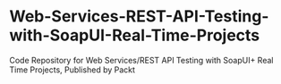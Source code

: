 # Web-Services-REST-API-Testing-with-SoapUI-Real-Time-Projects
Code Repository for Web Services/REST API Testing with SoapUI+ Real Time Projects, Published by Packt
